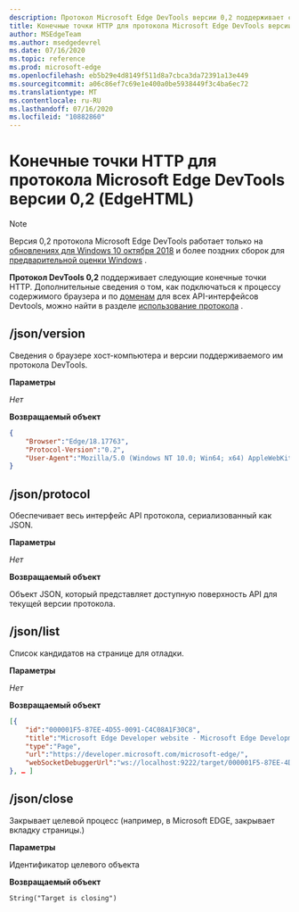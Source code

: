 ```yaml
---
description: Протокол Microsoft Edge DevTools версии 0,2 поддерживает следующие конечные точки HTTP.
title: Конечные точки HTTP для протокола Microsoft Edge DevTools версии 0,2 (EdgeHTML)
author: MSEdgeTeam
ms.author: msedgedevrel
ms.date: 07/16/2020
ms.topic: reference
ms.prod: microsoft-edge
ms.openlocfilehash: eb5b29e4d8149f511d8a7cbca3da72391a13e449
ms.sourcegitcommit: a06c86ef7c69e1e400a0be5938449f3c4ba6ec72
ms.translationtype: MT
ms.contentlocale: ru-RU
ms.lasthandoff: 07/16/2020
ms.locfileid: "10882860"
---
```

# Конечные точки HTTP для протокола Microsoft Edge DevTools версии 0,2 (EdgeHTML)  

> [!NOTE]
> Версия 0,2 протокола Microsoft Edge DevTools работает только на [обновлениях для Windows 10 октября 2018]() и более поздних сборок для [предварительной оценки Windows](https://insider.windows.com/en-us/getting-started/) .

**Протокол DevTools 0,2** поддерживает следующие конечные точки HTTP. Дополнительные сведения о том, как подключаться к процессу содержимого браузера и по [доменам](domains/index.md) для всех API-интерфейсов Devtools, можно найти в разделе [использование протокола](../index.md#using-the-protocol) .

## /json/version
Сведения о браузере хост-компьютера и версии поддерживаемого им протокола DevTools.

**Параметры**

*Нет*

**Возвращаемый объект**

```json
{
    "Browser":"Edge/18.17763",
    "Protocol-Version":"0.2",
    "User-Agent":"Mozilla/5.0 (Windows NT 10.0; Win64; x64) AppleWebKit/537.36 (KHTML, like Gecko) Chrome/64.0.3282.140 Safari/537.36 Edge/18.17763"
}
```

## /json/protocol

Обеспечивает весь интерфейс API протокола, сериализованный как JSON.

**Параметры**

*Нет*

**Возвращаемый объект**

Объект JSON, который представляет доступную поверхность API для текущей версии протокола.

## /json/list

Список кандидатов на странице для отладки.

**Параметры**

*Нет*

**Возвращаемый объект**

```json
[{
    "id":"000001F5-87EE-4D55-0091-C4C08A1F30C8",
    "title":"Microsoft Edge Developer website - Microsoft Edge Development",
    "type":"Page",
    "url":"https://developer.microsoft.com/microsoft-edge/",
    "webSocketDebuggerUrl":"ws://localhost:9222/target/000001F5-87EE-4D55-0091-C4C08A1F30C8"
}, … ]
```

## /json/close

Закрывает целевой процесс (например, в Microsoft EDGE, закрывает вкладку страницы.)

**Параметры**

Идентификатор целевого объекта 

**Возвращаемый объект**

```
String("Target is closing")
```
